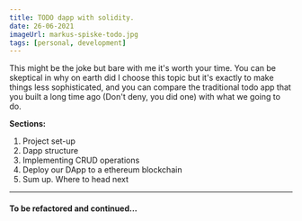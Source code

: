 ```yaml
---
title: TODO dapp with solidity.
date: 26-06-2021
imageUrl: markus-spiske-todo.jpg
tags: [personal, development]
---
```


This might be the joke but bare with me it's worth your time. You can be skeptical in why on earth did I choose this topic but it's exactly to make things less sophisticated, and you can compare the traditional todo app that you built a long time ago (Don't deny, you did one) with what we going to do.

**Sections:**

1. Project set-up
2. Dapp structure
3. Implementing CRUD operations
4. Deploy our DApp to a ethereum blockchain
5. Sum up. Where to head next

---

#### To be refactored and continued...
